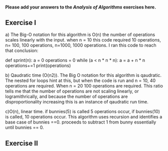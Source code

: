 #### Please add your answers to the ***Analysis of  Algorithms*** exercises here.

## Exercise I

a) The Big-O notation for this algorithm is O(n) the number of operations scales linearly with the input. when n = 10 this code required 10 operations, n= 100, 100 operations, n=1000, 1000 operations. I ran this code to reach that conclusion:

def sprint(n):
    a = 0
    operations = 0
    while (a < n * n * n):
    a = a + n * n
    operations+=1
    print(operations)


b) Qaudratic time (O(n2)). The Big O notation for this algorithm is qaudratic. The nested for loops hint at this, but when the code is run and n = 10, 40 operations are required. When n = 20 100 operations are required. This ratio tells me that the number of operations are not scaling linearly, or logramithrically, and because the  number of operations are disproportionality increasing this is an instance of qaudratic run time. 


c)O(n), linear time. if bunnies(5) is called 5 operations occur, if bunnies(10) is called, 10 operations occur. This algorithm uses recursion and identifies a base case of bunnies ==0. proceeds to subtract 1 from bunny essentially until bunnies == 0.

## Exercise II


